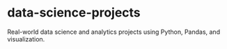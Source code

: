 # data-science-projects
Real-world data science and analytics projects using Python, Pandas, and visualization.
